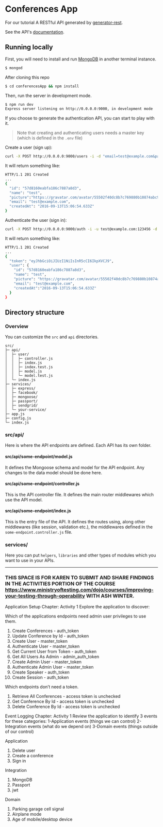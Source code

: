 # Conferences App

For our tutorial A RESTful API generated by [generator-rest](https://github.com/diegohaz/generator-rest).

See the API's [documentation](DOCS.md).

## Running locally

First, you will need to install and run [MongoDB](https://www.mongodb.com/) in another terminal instance.

```bash
$ mongod
```

After cloning this repo

```bash
$ cd conferencesApp && npm install
```

Then, run the server in development mode.

```bash
$ npm run dev
Express server listening on http://0.0.0.0:9000, in development mode
```

If you choose to generate the authentication API, you can start to play with it.

> Note that creating and authenticating users needs a master key (which is defined in the `.env` file)

Create a user (sign up):

```bash
curl -X POST http://0.0.0.0:9000/users -i -d "email=test@example.com&password=123456&access_token=MASTER_KEY_HERE"
```

It will return something like:

```bash
HTTP/1.1 201 Created
...
{
  "id": "57d8160eabfa186c7887a8d3",
  "name": "test",
  "picture":"https://gravatar.com/avatar/55502f40dc8b7c769880b10874abc9d0?d=identicon",
  "email": "test@example.com",
  "createdAt": "2016-09-13T15:06:54.633Z"
}
```

Authenticate the user (sign in):

```bash
curl -X POST http://0.0.0.0:9000/auth -i -u test@example.com:123456 -d "access_token=MASTER_KEY_HERE"
```

It will return something like:

```bash
HTTP/1.1 201 Created
...
{
  "token": "eyJhbGciOiJIUzI1NiIsInR5cCI6IkpXVCJ9",
  "user": {
    "id": "57d8160eabfa186c7887a8d3",
    "name": "test",
    "picture": "https://gravatar.com/avatar/55502f40dc8b7c769880b10874abc9d0?d=identicon",
    "email": "test@example.com",
    "createdAt":"2016-09-13T15:06:54.633Z"
  }
}
```

## Directory structure

### Overview

You can customize the `src` and `api` directories.

```
src/
├─ api/
│  ├─ user/
│  │  ├─ controller.js
│  │  ├─ index.js
│  │  ├─ index.test.js
│  │  ├─ model.js
│  │  └─ model.test.js
│  └─ index.js
├─ services/
│  ├─ express/
│  ├─ facebook/
│  ├─ mongoose/
│  ├─ passport/
│  ├─ sendgrid/
│  └─ your-service/
├─ app.js
├─ config.js
└─ index.js
```

### src/api/

Here is where the API endpoints are defined. Each API has its own folder.

#### src/api/some-endpoint/model.js

It defines the Mongoose schema and model for the API endpoint. Any changes to the data model should be done here.

#### src/api/some-endpoint/controller.js

This is the API controller file. It defines the main router middlewares which use the API model.

#### src/api/some-endpoint/index.js

This is the entry file of the API. It defines the routes using, along other middlewares (like session, validation etc.), the middlewares defined in the `some-endpoint.controller.js` file.

### services/

Here you can put `helpers`, `libraries` and other types of modules which you want to use in your APIs.

---

### THIS SPACE IS FOR KAREN TO SUBMIT AND SHARE FINDINGS IN THE ACTIVITIES PORTION OF THE COURSE https://www.ministryoftesting.com/dojo/courses/improving-your-testing-through-operability WITH ASH WINTER.

Application Setup Chapter:
Activity 1
Explore the application to discover:

Which of the applications endpoints need admin user privileges to use them.

1. Create Conferences - auth_token
2. Update Conference by Id - auth_token
3. Create User - master_token
4. Authenticate User - master_token
5. Get Current User from Token - auth_token
6. Get All Users As Admin - admin_auth_token
7. Create Admin User - master_token
8. Authenticate Admin User - master_token
9. Create Speaker - auth_token
10. Create Session - auth_token

Which endpoints don’t need a token.

1. Retrieve All Conferences - access token is unchecked
2. Get Conference By Id - access token is unchecked
3. Delete Conference By Id - access token is unchecked


Event Logging Chapter:
Activity 1 
Review the application to identify 3 events for these categories:
 1-Application events (things we can control)
 2-Integration events (what do we depend on)
 3-Domain events (things outside of our control)
 
Application
1. Delete user
2. Create a conference
3. Sign in

Integration
1. MongoDB
2. Passport
3. jwt

Domain
1. Parking garage cell signal
2. Airplane mode
3. Age of mobile/desktop device
